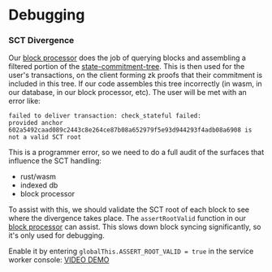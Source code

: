 # Debugging

### SCT Divergence

Our [block processor](../../../../../../packages/query/src/block-processor.ts) does the job of querying blocks and assembling
a filtered portion of the [state-commitment-tree](https://protocol.penumbra.zone/main/sct.html). This is
then used for the user's transactions, on the client forming zk proofs that their commitment is included in this tree.
If our code assembles this tree incorrectly (in wasm, in our database, in our block processor, etc). The user will
be met with an error like:

```
failed to deliver transaction: check_stateful failed:
provided anchor 602a5492caad089c2443c8e264ce87b08a652979f5e93d944293f4adb08a6908 is not a valid SCT root
```

This is a programmer error, so we need to do a full audit of the surfaces that influence the SCT handling:

- rust/wasm
- indexed db
- block processor

To assist with this, we should validate the SCT root of each block to see where the divergence takes place.
The `assertRootValid` function in our [block processor](../../../../../../packages/query/src/block-processor.ts) can assist.
This slows down block syncing significantly, so it's only used for debugging.

Enable it by entering `globalThis.ASSERT_ROOT_VALID = true` in the service worker
console: [VIDEO DEMO](https://github.com/penumbra-zone/web/assets/16624263/c0596976-bc1f-45f9-8bc6-a84e7aaec7fa)

